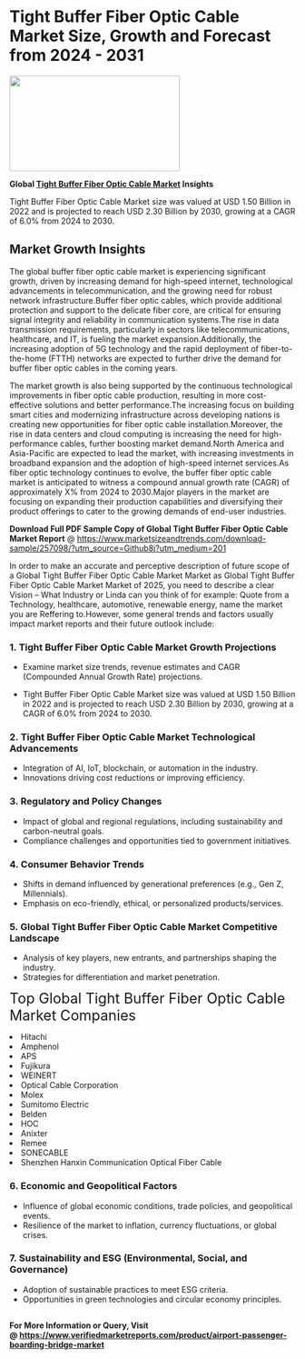 <H1>Tight Buffer Fiber Optic Cable Market Size, Growth and Forecast from 2024 - 2031</H1><img class="aligncenter size-medium wp-image-584254" src="https://thirdeyenews.in/wp-content/uploads/2024/09/Global-Market-Research-300x168.jpeg" alt="" width="300" height="168" /><p><strong>Global&nbsp;<a href="https://www.marketsizeandtrends.com/download-sample/257098/?utm_source=Github8j?utm_medium=201">Tight Buffer Fiber Optic Cable Market</a> Insights</strong></p><p>Tight Buffer Fiber Optic Cable Market size was valued at USD 1.50 Billion in 2022 and is projected to reach USD 2.30 Billion by 2030, growing at a CAGR of 6.0% from 2024 to 2030.</p><p><h2>Market Growth Insights</h2> <p>The global buffer fiber optic cable market is experiencing significant growth, driven by increasing demand for high-speed internet, technological advancements in telecommunication, and the growing need for robust network infrastructure.Buffer fiber optic cables, which provide additional protection and support to the delicate fiber core, are critical for ensuring signal integrity and reliability in communication systems.The rise in data transmission requirements, particularly in sectors like telecommunications, healthcare, and IT, is fueling the market expansion.Additionally, the increasing adoption of 5G technology and the rapid deployment of fiber-to-the-home (FTTH) networks are expected to further drive the demand for buffer fiber optic cables in the coming years. </p> <p>The market growth is also being supported by the continuous technological improvements in fiber optic cable production, resulting in more cost-effective solutions and better performance.The increasing focus on building smart cities and modernizing infrastructure across developing nations is creating new opportunities for fiber optic cable installation.Moreover, the rise in data centers and cloud computing is increasing the need for high-performance cables, further boosting market demand.North America and Asia-Pacific are expected to lead the market, with increasing investments in broadband expansion and the adoption of high-speed internet services.As fiber optic technology continues to evolve, the buffer fiber optic cable market is anticipated to witness a compound annual growth rate (CAGR) of approximately X% from 2024 to 2030.Major players in the market are focusing on expanding their production capabilities and diversifying their product offerings to cater to the growing demands of end-user industries.</p><p><span class=""><strong>Download Full PDF Sample Copy of Global Tight Buffer Fiber Optic Cable Market Report</strong> @ <a href="https://www.marketsizeandtrends.com/download-sample/257098/?utm_source=Github8j?utm_medium=201" target="_blank">https://www.marketsizeandtrends.com/download-sample/257098/?utm_source=Github8j?utm_medium=201</a></span></p><p>In order to make an accurate and perceptive description of future scope of a Global&nbsp;Tight Buffer Fiber Optic Cable Market Market as Global&nbsp;Tight Buffer Fiber Optic Cable Market Market of 2025, you need to describe a clear Vision &ndash; What Industry or Linda can you think of for example: Quote from a Technology, healthcare, automotive, renewable energy, name the market you are Reffering to.However, some general trends and factors usually impact market reports and their future outlook include:</p><h3>1.&nbsp;<strong>Tight Buffer Fiber Optic Cable Market Growth Projections</strong></h3><ul><li>Examine market size trends, revenue estimates and CAGR (Compounded Annual Growth Rate) projections.</li><li><p>Tight Buffer Fiber Optic Cable Market size was valued at USD 1.50 Billion in 2022 and is projected to reach USD 2.30 Billion by 2030, growing at a CAGR of 6.0% from 2024 to 2030.</p></li></ul><h3>2.&nbsp;<strong>Tight Buffer Fiber Optic Cable Market Technological Advancements</strong></h3><ul><li>Integration of AI, IoT, blockchain, or automation in the industry.</li><li>Innovations driving cost reductions or improving efficiency.</li></ul><h3>3.&nbsp;<strong>Regulatory and Policy Changes</strong></h3><ul><li>Impact of global and regional regulations, including sustainability and carbon-neutral goals.</li><li>Compliance challenges and opportunities tied to government initiatives.</li></ul><h3>4.&nbsp;<strong>Consumer Behavior Trends</strong></h3><ul><li>Shifts in demand influenced by generational preferences (e.g., Gen Z, Millennials).</li><li>Emphasis on eco-friendly, ethical, or personalized products/services.</li></ul><h3>5.&nbsp;<strong>Global Tight Buffer Fiber Optic Cable Market Competitive Landscape</strong></h3><ul><li>Analysis of key players, new entrants, and partnerships shaping the industry.</li><li>Strategies for differentiation and market penetration.</li></ul><p data-pm-slice="1 1 []"><span style="color: inherit; font-family: inherit; font-size: 25px;">Top Global Tight Buffer Fiber Optic Cable Market Companies</span></p><div class="" data-test-id=""><p><li>Hitachi</li><li> Amphenol</li><li> APS</li><li> Fujikura</li><li> WEINERT</li><li> Optical Cable Corporation</li><li> Molex</li><li> Sumitomo Electric</li><li> Belden</li><li> HOC</li><li> Anixter</li><li> Remee</li><li> SONECABLE</li><li> Shenzhen Hanxin Communication Optical Fiber Cable</li></p></div><h3>6.&nbsp;<strong>Economic and Geopolitical Factors</strong></h3><ul><li>Influence of global economic conditions, trade policies, and geopolitical events.</li><li>Resilience of the market to inflation, currency fluctuations, or global crises.</li></ul><h3>7.&nbsp;<strong>Sustainability and ESG (Environmental, Social, and Governance)</strong></h3><ul><li>Adoption of sustainable practices to meet ESG criteria.</li><li>Opportunities in green technologies and circular economy principles.</li></ul><h2><strong style="font-size: 14px;">For More Information or Query, Visit @&nbsp;</strong><a style="background-color: #ffffff; font-size: 14px;" href="https://www.marketsizeandtrends.com/report/tight-buffer-fiber-optic-cable-market/" target="_blank">https://www.verifiedmarketreports.com/product/airport-passenger-boarding-bridge-market</a></h2>